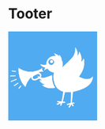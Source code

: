 # Tooter

![tooter icon](https://raw.githubusercontent.com/cb299792458/tooter/main/react-app/public/apple-touch-icon.png)
